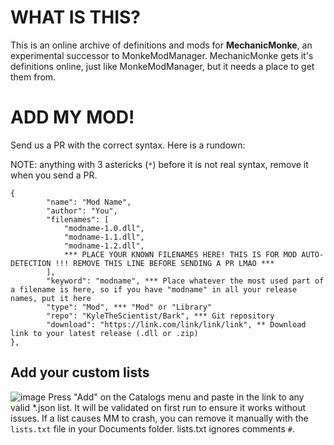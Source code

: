 # WHAT IS THIS?
This is an online archive of definitions and mods for **MechanicMonke**, an experimental successor to MonkeModManager. MechanicMonke gets it's definitions online, just like MonkeModManager, but it needs a place to get them from.

# ADD MY MOD!
Send us a PR with the correct syntax. Here is a rundown:

NOTE: anything with 3 astericks (```*```) before it is not real syntax, remove it when you send a PR.
```
{
        "name": "Mod Name",
        "author": "You",
        "filenames": [
            "modname-1.0.dll",
            "modname-1.1.dll",
            "modname-1.2.dll",
            *** PLACE YOUR KNOWN FILENAMES HERE! THIS IS FOR MOD AUTO-DETECTION !!! REMOVE THIS LINE BEFORE SENDING A PR LMAO ***
        ],
        "keyword": "modname", *** Place whatever the most used part of a filename is here, so if you have "modname" in all your release names, put it here
        "type": "Mod", *** "Mod" or "Library"
        "repo": "KyleTheScientist/Bark", *** Git repository
        "download": "https://link.com/link/link/link", ** Download link to your latest release (.dll or .zip)
},
```

## Add your custom lists
![image](https://github.com/user-attachments/assets/b44430b0-d6f3-4ad2-baba-b24140847a3b)
Press "Add" on the Catalogs menu and paste in the link to any valid *.json list. It will be validated on first run to ensure it works without issues.
If a list causes MM to crash, you can remove it manually with the ``lists.txt`` file in your Documents folder. lists.txt ignores comments ``#``.
